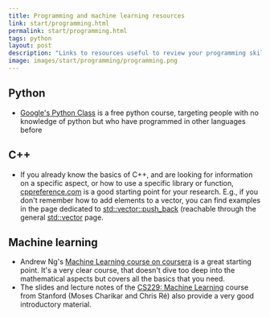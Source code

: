 ```yaml
---
title: Programming and machine learning resources
link: start/programming.html
permalink: start/programming.html
tags: python
layout: post
description: "Links to resources useful to review your programming skills and get the hang of machine learning"
image: images/start/programming/programming.png
---
```


## Python
- [Google's Python Class](https://developers.google.com/edu/python) is a free python course, targeting
people with no knowledge of python but who have programmed in other languages before 

## C++
- If you already know the basics of C++, and are looking for information on a
specific aspect, or how to use a specific library or function, [cppreference.com](https://en.cppreference.com/w/)
is a good starting point for your research. E.g., if you don't remember how to add elements to a vector,
you can find examples in the page dedicated to [std::vector::push_back](https://www.cplusplus.com/reference/vector/vector/push_back/)
(reachable through the general [std::vector](https://www.cplusplus.com/reference/vector/vector/) page. 

## Machine learning
- Andrew Ng's [Machine Learning course on coursera](https://www.coursera.org/learn/machine-learning?action=enroll&adgroupid=73238990061&adpostion=&campaignid=2070742271&creativeid=369041663030&device=c&devicemodel=&gclid=CjwKCAjwr_uCBhAFEiwAX8YJgcnfbTxzxscODBuNMYrk_AFd0iXpopLtMOigVr5omWNp2CbvlZotLhoCJdwQAvD_BwE&hide_mobile_promo&keyword=ai+machine+learning+tutorial&matchtype=b&network=g&utm_campaign=07-StanfordML-ROW&utm_content=07-StanfordML-ROW&utm_medium=sem&utm_source=gg)
is a great starting point. 
It's a very clear course, that doesn't dive too deep into the mathematical aspects but
covers all the basics that you need.
- The slides and lecture notes of the [CS229: Machine Learning](http://cs229.stanford.edu/syllabus.html) course from Stanford
(Moses Charikar and Chris Ré) also provide a very good introductory material. 
 